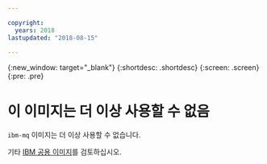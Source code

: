 ```yaml
---

copyright:
  years: 2018
lastupdated: "2018-08-15"

---
```


{:new_window: target="_blank"}
{:shortdesc: .shortdesc}
{:screen: .screen}
{:pre: .pre}

# 이 이미지는 더 이상 사용할 수 없음

`ibm-mq` 이미지는 더 이상 사용할 수 없습니다.

기타 [IBM 공용 이미지](/docs/services/RegistryImages/index.html#ibm_images)를 검토하십시오.
